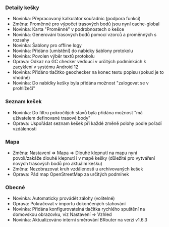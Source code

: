 ### Detaily kešky

- Novinka: Přepracovaný kalkulátor souřadnic (podpora funkcí)
- Změna: Proměnné pro výpočet trasových bodů jsou nyní cache-global
- Novinka: Karta "Proměnné" v podrobnostech o kešce
- Novinka: Generování trasových bodů pomocí vzorců a proměnných s rozsahy
- Novinka: Šablony pro offline logy
- Novinka: Přidáno \[umístění\] do nabídky šablony protokolu
- Novinka: Povolen výběr textů protokolu
- Oprava: Odkaz na GC checker vedoucí v určitých podmínkách k zacyklení v systému Android 12
- Novinka: Přidáno tlačítko geochecker na konec textu popisu (pokud je to vhodné)
- Novinka: Do nabídky kešky byla přidána možnost "zalogovat se v prohlížeči"

### Seznam kešek

- Novinka: Do filtru pokročilých stavů byla přidána možnost "má uživatelem definované trasové body"
- Oprava: Uspořádat seznam kešek při každé změně polohy podle pořadí vzdálenosti

### Mapa

- Změna: Nastavení => Mapa => Dlouhé klepnutí na mapu nyní povolí/zakáže dlouhé klepnutí i v mapě kešky (důležité pro vytváření nových trasových bodů pro aktuální kešku)
- Změna: Nezobrazovat kruh vzdálenosti u archivovaných kešek
- Oprava: Pád map OpenStreetMap za určitých podmínek

### Obecné

- Novinka: Automaticky provádět zálohy (volitelné)
- Oprava: Pokračovat v importu dokončených stahování
- Novinka: Přidána konfigurovatelná tlačítka rychlého spuštění na domovskou obrazovku, viz Nastavení => Vzhled
- Novinka: Aktualizováno interní směrování BRouter na verzi v1.6.3
